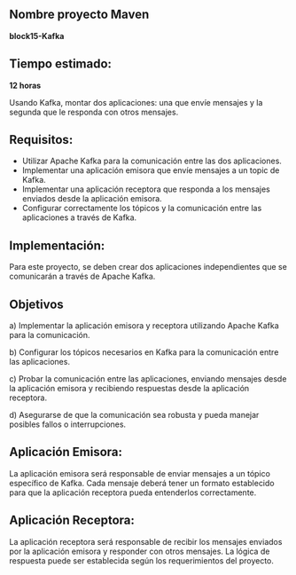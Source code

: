 ## Nombre proyecto Maven
**block15-Kafka**

## Tiempo estimado: 
**12 horas**

Usando Kafka, montar dos aplicaciones: una que envíe mensajes y la segunda que le responda con otros mensajes.

## Requisitos:
- Utilizar Apache Kafka para la comunicación entre las dos aplicaciones.
- Implementar una aplicación emisora que envíe mensajes a un topic de Kafka.
- Implementar una aplicación receptora que responda a los mensajes enviados desde la aplicación emisora.
- Configurar correctamente los tópicos y la comunicación entre las aplicaciones a través de Kafka.

## Implementación:
Para este proyecto, se deben crear dos aplicaciones independientes que se comunicarán a través de Apache Kafka.

## Objetivos
a) Implementar la aplicación emisora y receptora utilizando Apache Kafka para la comunicación.

b) Configurar los tópicos necesarios en Kafka para la comunicación entre las aplicaciones.

c) Probar la comunicación entre las aplicaciones, enviando mensajes desde la aplicación emisora y recibiendo respuestas desde la aplicación receptora.

d) Asegurarse de que la comunicación sea robusta y pueda manejar posibles fallos o interrupciones.

## Aplicación Emisora:
La aplicación emisora será responsable de enviar mensajes a un tópico específico de Kafka. Cada mensaje deberá tener un formato establecido para que la aplicación receptora pueda entenderlos correctamente.

## Aplicación Receptora:
La aplicación receptora será responsable de recibir los mensajes enviados por la aplicación emisora y responder con otros mensajes. La lógica de respuesta puede ser establecida según los requerimientos del proyecto.
